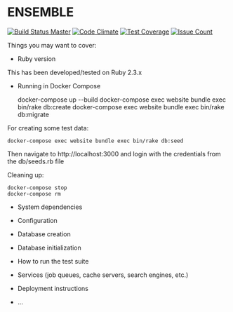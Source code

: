 # ENSEMBLE
[![Build Status Master](https://travis-ci.org/HearstAT/ensemble.svg?branch=master)](https://travis-ci.org/HearstAT/ensemble)
[![Code Climate](https://codeclimate.com/github/HearstAT/ensemble/badges/gpa.svg)](https://codeclimate.com/github/HearstAT/ensemble) [![Test Coverage](https://codeclimate.com/github/HearstAT/ensemble/badges/coverage.svg)](https://codeclimate.com/github/HearstAT/ensemble/coverage) [![Issue Count](https://codeclimate.com/github/HearstAT/ensemble/badges/issue_count.svg)](https://codeclimate.com/github/HearstAT/ensemble)

Things you may want to cover:

* Ruby version

This has been developed/tested on Ruby 2.3.x

* Running in Docker Compose

    docker-compose up --build
    docker-compose exec website bundle exec bin/rake db:create
    docker-compose exec website bundle exec bin/rake db:migrate

For creating some test data:

    docker-compose exec website bundle exec bin/rake db:seed

Then navigate to http://localhost:3000 and login with the credentials from the db/seeds.rb file

Cleaning up:

    docker-compose stop
    docker-compose rm

* System dependencies

* Configuration

* Database creation

* Database initialization

* How to run the test suite

* Services (job queues, cache servers, search engines, etc.)

* Deployment instructions

* ...
